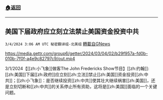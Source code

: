 ###  [:house:返回](README.md)
---


## 美国下届政府应立刻立法禁止美国资金投资中共
`3/4/2024 3:06 AM UTC 秘密翻译组-北美组` [轉載自GNews](https://gnews.org/articles/2362101)


https://media.gettr.com/group6/getter/2024/03/04/02/b29f957a-fd0b-010b-7f0f-a4e9c82797c9/out.mp4

3/1/2024【[[zh:小飞象]]做客The John Fredericks Show节目】[[zh:约翰]]: [[zh:美国]]下届[[zh:政府]]应立刻[[zh:立法]]禁止[[zh:美国]]资金投资[[zh:中共]]；[[zh:小飞象]]：是否继续投资[[zh:中共]]使其壮大继续祸害[[zh:美国]]，还是立刻切断和[[zh:中共]]的关系停止所有资助，这将是[[zh:美国]]面临的一个关键问题。
